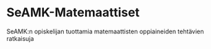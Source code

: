 SeAMK-Matemaattiset
===================

SeAMK:n opiskelijan tuottamia matemaattisten oppiaineiden tehtävien ratkaisuja
